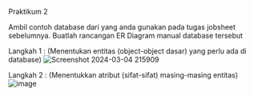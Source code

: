 Praktikum 2

Ambil contoh database dari yang anda gunakan pada tugas jobsheet sebelumnya. Buatlah rancangan ER Diagram manual database tersebut

Langkah 1 : (Menentukan entitas (object-object dasar) yang perlu ada di database)
![Screenshot 2024-03-04 215909](https://github.com/H6ybaangelie/RephpMyAdmin/assets/160241734/cd7a5c4a-144c-4f23-b8cb-cb2eb8575e0e)

Langkah 2 : (Menentukkan atribut (sifat-sifat) masing-masing entitas)
![image](https://github.com/H6ybaangelie/RephpMyAdmin/assets/160241734/9dbe41c5-f848-4a80-a02e-e526858d97cb)


